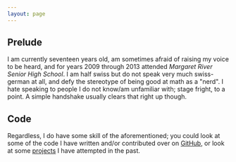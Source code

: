 ```yaml
---
layout: page
---
```


## Prelude

I am currently <span id="age">seventeen</span> years old, am sometimes afraid of raising my voice to be heard, and for years <date>2009</date> through <date>2013</date> attended *Margaret River Senior High School*.
I am half swiss but do not speak very much swiss-german at all, and defy the stereotype of being good at math as a "nerd".
I hate speaking to people I do not know/am unfamiliar with; stage fright, to a point.
A simple handshake usually clears that right up though.

## Code

Regardless, I do have some skill of the aforementioned; you could look at some of the code I have written and/or contributed over on [GitHub](http://github.com/Mause), or look at some [projects](/projects) I have attempted in the past.
